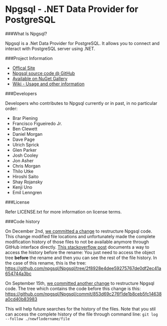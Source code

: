 Npgsql - .NET Data Provider for PostgreSQL
=============

###What Is Npgsql?

Npgsql is a .Net Data Provider for PostgreSQL. It allows you to connect and interact with PostgreSQL server using .NET.


###Project Information

+   [Offical Site][1]
+   [Npgsql source code @ GitHub][2]
+   [Available on NuGet Gallery][3]
+   [Wiki - Usage and other information][4]


###Developers

Developers who contributes to Npgsql currently or in past, in no particular order:
    
+   Brar Piening
+   Francisco Figueiredo Jr.
+   Ben Clewett
+   Daniel Morgan
+   Dave Page
+   Ulrich Sprick
+   Glen Parker
+   Josh Cooley
+   Jon Asher
+   Chris Morgan
+   Thilo Utke
+   Hiroshi Saito
+   Shay Rojansky
+   Kenji Uno
+   Emil Lenngren

###License

Refer LICENSE.txt for more information on license terms.

###Code history

On December 2nd, [we committed a change][5] to restructure Npgsql code. This change modified file locations and unfortunately made the complete modification history of those files to not be available anymore through GitHub interface directly. [This stackoverflow post][6] documents a way to access the history before the rename: You just need to access the object tree **before** the rename and then you can see the rest of the file history.
In the case of this rename, this is the tree: https://github.com/npgsql/Npgsql/tree/2f8928e4dee59275767de0df2ec41a654744a3bc

On September 15th, [we committed another change][7] to restructure Npgsql code. The tree which contains the code before this change is this: https://github.com/npgsql/Npgsql/commit/853d69c276f1de1b8ceb5fc14638a0cd40b83983

This will help future searches for the history of the files. Note that you stil can access the complete history of the file through command line: `git log --follow ./newflodername/file`


[1]: http://www.npgsql.org/  "Official site"
[2]: https://github.com/npgsql/Npgsql/  "Npgsql source code @ GitHub"
[3]: http://www.nuget.org/packages/Npgsql/ "Npgsql @ Nuget Gallery"
[4]: https://github.com/npgsql/Npgsql/wiki/  "Wiki"
[5]: https://github.com/npgsql/Npgsql/commit/d7beea23f3407b38747cde05568a59ac87cdd121#diff-3b02da674650ba0f31603c365249f34f
[6]: http://stackoverflow.com/questions/17213046/see-history-in-github-after-folder-rename
[7]: https://github.com/npgsql/Npgsql/commit/a7d29a7a8d6a5d441b96827fe11a3c8d066720eb
